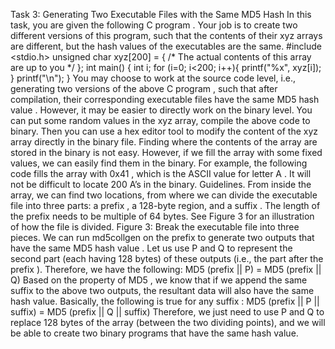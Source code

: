 Task 3: Generating Two Executable Files with the Same MD5 Hash
In this task, you are given the following C program . Your job is to create two different versions of this
program, such that the contents of their xyz arrays are different, but the hash values of the executables
are the same.
#include <stdio.h>
unsigned char xyz[200] = {
/* The actual contents of this array are up to you */
};
int main()
{
int i;
for (i=0; i<200; i++){
printf("%x", xyz[i]);
}
printf("\n");
}
You may choose to work at the source code level, i.e., generating two versions of the above C program ,
such that after compilation, their corresponding executable files have the same MD5 hash value . However,
it may be easier to directly work on the binary level. You can put some random values in the xyz array,
compile the above code to binary. Then you can use a hex editor tool to modify the content of the xyz
array directly in the binary file.
Finding where the contents of the array are stored in the binary is not easy. However, if we fill the array with
some fixed values, we can easily find them in the binary. For example, the following code fills the array with
0x41 , which is the ASCII value for letter A . It will not be difficult to locate 200 A’s in the binary.
Guidelines. From inside the array, we can find two locations, from where we can divide the executable file
into three parts: a prefix , a 128-byte region, and a suffix . The length of the prefix needs to be
multiple of 64 bytes. See Figure 3 for an illustration of how the file is divided.
Figure 3: Break the executable file into three pieces.
We can run md5collgen on the prefix to generate two outputs that have the same MD5 hash value .
Let us use P and Q to represent the second part (each having 128 bytes) of these outputs (i.e., the part
after the prefix ). Therefore, we have the following:
MD5 (prefix || P) = MD5 (prefix || Q)
Based on the property of MD5 , we know that if we append the same suffix to the above two outputs, the
resultant data will also have the same hash value. Basically, the following is true for any suffix :
MD5 (prefix || P || suffix) = MD5 (prefix || Q || suffix)
Therefore, we just need to use P and Q to replace 128 bytes of the array (between the two dividing
points), and we will be able to create two binary programs that have the same hash value. 
